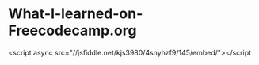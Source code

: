 # What-I-learned-on-Freecodecamp.org
&lt;script async src="//jsfiddle.net/kjs3980/4snyhzf9/145/embed/">&lt;/script



